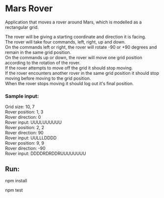 # Mars Rover

Application that moves a rover around Mars, which is modelled as a rectangular grid.

The rover will be giving a starting coordinate and direction it is facing.  
The rover will take four commands, left, right, up and down.  
On the commands left or right, the rover will rotate -90 or +90 degrees and remain in the same grid
position.  
On the commands up or down, the rover will move one grid position according to the rotation of the rover.  
If the rover attempts to move off the grid it should stop moving.  
If the rover encounters another rover in the same grid position it should stop moving before moving to the
grid position.  
When the rover stops moving it should log out it's final position.

### Sample input:

Grid size: 10, 7  
Rover position: 1, 3  
Rover direction: 0  
Rover input: UUULUUUUUU  
Rover position: 2, 2  
Rover direction: 90  
Rover input: UULLLDDDD  
Rover position: 9, 9  
Rover direction: -90  
Rover input: DDDDRDRDDRUUUUUUUU

## Run:

npm install

npm test
